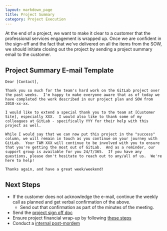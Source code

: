 ```yaml
---
layout: markdown_page
title: Project Summary
category: Project Execution
---
```


At the end of a project, we want to make it clear to a customer that the professional services engagement is wrapped up.  Once we are confident in the sign-off and the fact that we've delivered on all the items from the SOW, we should initiate closing out the project by sending a project summary email to the customer.

## Project Summary E-mail Template
```
Dear [Contact],

Thank you so much for the team's hard work on the GitLab project over the past weeks.  I'm happy to make everyone aware that as of today we have completed the work described in our project plan and SOW from 2018-xx-xx.

I would like to extend a special thank you to the team at [Customer Site], especially XXX.  I would also like to thank some of my colleagues at GitLab - specifically YYY for their help with this project as well.

While I would say that we can now put this project in the "success" column, we will remain in touch as you continue on your journey with GitLab.  Your TAM XXX will continue to be involved with you to ensure that you're getting the most out of GitLab.  And as a reminder, our support group is available for you 24/7/365.  If you have any questions, please don't hesitate to reach out to any/all of us.  We're here to help!

Thanks again, and have a great week/weekend!

```

## Next Steps
* If the customer does not acknowledge the e-mail, continue the weekly call as planned and get verbal confirmation of the above.
  - Send out that confirmation as part of the minutes of the meeting.
* Send the [project sign off doc](https://github.com/isamu-isozaki/teamai_test/tree/master/customer-success/implmentation-engineering/workflows/project_execution/sign-off.html/index.html.md)
* Ensure project financial wrap-up by following [these steps](https://github.com/isamu-isozaki/teamai_test/tree/master/customer-success/implementation-engineering/workflows/internal/financial-wrapup.html/index.html.md)
* Conduct a [internal post-mordem](https://github.com/isamu-isozaki/teamai_test/tree/master/customer-success/implementation-engineering/workflows/internal/post-mordem.html/index.html.md)